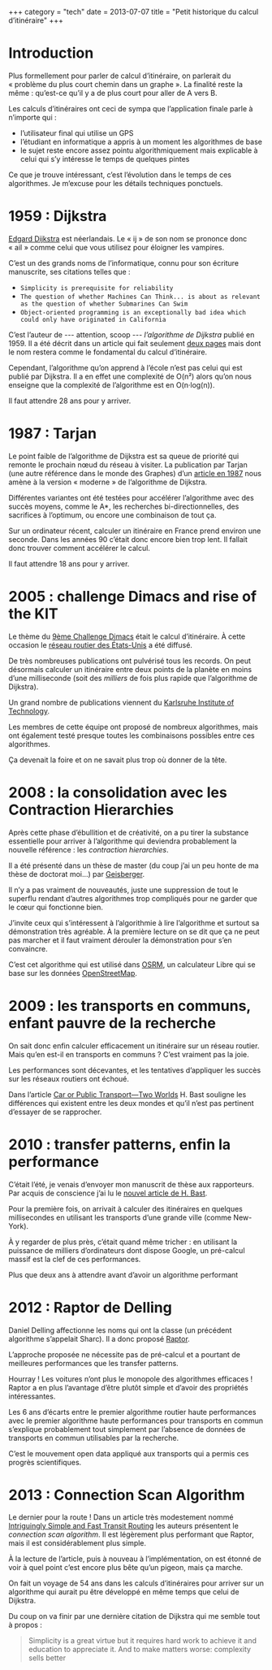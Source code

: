 +++
category = "tech"
date = 2013-07-07
title = "Petit historique du calcul d’itinéraire"
+++

# Introduction

Plus formellement pour parler de calcul d’itinéraire, on parlerait du
« problème du plus court chemin dans un graphe ». La finalité reste la
même : qu’est-ce qu’il y a de plus court pour aller de A vers B.

Les calculs d’itinéraires ont ceci de sympa que l’application finale
parle à n’importe qui :

-   l’utilisateur final qui utilise un GPS
-   l’étudiant en informatique a appris à un moment les algorithmes de
    base
-   le sujet reste encore assez pointu algorithmiquement mais explicable
    à celui qui s’y intéresse le temps de quelques pintes

Ce que je trouve intéressant, c’est l’évolution dans le temps de ces
algorithmes. Je m’excuse pour les détails techniques ponctuels.

# 1959 : Dijkstra

[Edgard Dijkstra](https://en.wikipedia.org/wiki/Edsger_W._Dijkstra) est
néerlandais. Le « ij » de son nom se prononce donc « ail » comme celui
que vous utilisez pour éloigner les vampires.

C’est un des grands noms de l’informatique, connu pour son écriture
manuscrite, ses citations telles que :

-   `Simplicity is prerequisite for reliability`
-   `The question of whether Machines Can Think... is about as relevant as the question of whether Submarines Can Swim`
-   `Object-oriented programming is an exceptionally bad idea which could only have originated in California`

C’est l’auteur de --- attention, scoop --- *l’algorithme de Dijkstra*
publié en 1959. Il a été décrit dans un article qui fait seulement [deux
pages](http://www-m3.ma.tum.de/foswiki/pub/MN0506/WebHome/dijkstra.pdf)
mais dont le nom restera comme le fondamental du calcul d’itinéraire.

Cependant, l’algorithme qu’on apprend à l’école n’est pas celui qui est
publié par Dijkstra. Il a en effet une complexité de O(n²) alors qu’on
nous enseigne que la complexité de l’algorithme est en O(n·log(n)).

Il faut attendre 28 ans pour y arriver.

# 1987 : Tarjan

Le point faible de l’algorithme de Dijkstra est sa queue de priorité qui
remonte le prochain nœud du réseau à visiter. La publication par Tarjan
(une autre référence dans le monde des Graphes) d’un [article en
1987](http://www.cs.princeton.edu/courses/archive/fall03/cs528/handouts/fibonacci%20heaps.pdf)
nous amène à la version « moderne » de l’algorithme de Dijkstra.

Différentes variantes ont été testées pour accélérer l’algorithme avec
des succès moyens, comme le A*, les recherches bi-directionnelles, des
sacrifices à l’optimum, ou encore une combinaison de tout ça.

Sur un ordinateur récent, calculer un itinéraire en France prend environ
une seconde. Dans les années 90 c’était donc encore bien trop lent. Il
fallait donc trouver comment accélérer le calcul.

Il faut attendre 18 ans pour y arriver.

# 2005 : challenge Dimacs and rise of the KIT

Le thème du [9ème Challenge
Dimacs](http://www.dis.uniroma1.it/challenge9/format.shtml) était le
calcul d’itinéraire. À cette occasion le [réseau routier des
États-Unis](http://www.dis.uniroma1.it/challenge9/download.shtml) a été
diffusé.

De très nombreuses publications ont pulvérisé tous les records. On peut
désormais calculer un itinéraire entre deux points de la planète en
moins d’une milliseconde (soit des *milliers* de fois plus rapide que
l’algorithme de Dijkstra).

Un grand nombre de publications viennent du [Karlsruhe Institute of
Technology](http://i11www.iti.uni-karlsruhe.de/en/projects/route_planning/index).

Les membres de cette équipe ont proposé de nombreux algorithmes, mais
ont également testé presque toutes les combinaisons possibles entre ces
algorithmes.

Ça devenait la foire et on ne savait plus trop où donner de la tête.

# 2008 : la consolidation avec les Contraction Hierarchies

Après cette phase d’ébullition et de créativité, on a pu tirer la
substance essentielle pour arriver à l’algorithme qui deviendra
probablement la nouvelle référence : les *contraction hierarchies*.

Il a été présenté dans un thèse de master (du coup j’ai un peu honte de
ma thèse de doctorat moi...) par
[Geisberger](http://algo2.iti.kit.edu/documents/routeplanning/geisberger_dipl.pdf).

Il n’y a pas vraiment de nouveautés, juste une suppression de tout le
superflu rendant d’autres algorithmes trop compliqués pour ne garder que
le cœur qui fonctionne bien.

J’invite ceux qui s’intéressent à l’algorithmie à lire l’algorithme et
surtout sa démonstration très agréable. À la première lecture on se dit
que ça ne peut pas marcher et il faut vraiment dérouler la démonstration
pour s’en convaincre.

C’est cet algorithme qui est utilisé dans
[OSRM](http://map.project-osrm.org/), un calculateur Libre qui se base
sur les données [OpenStreetMap](http://www.openstreetmap.org).

# 2009 : les transports en communs, enfant pauvre de la recherche

On sait donc enfin calculer efficacement un itinéraire sur un réseau
routier. Mais qu’en est-il en transports en communs ? C’est vraiment pas
la joie.

Les performances sont décevantes, et les tentatives d’appliquer les
succès sur les réseaux routiers ont échoué.

Dans l’article [Car or Public Transport—Two
Worlds](http://link.springer.com/chapter/10.1007/978-3-642-03456-5_24)
H. Bast souligne les différences qui existent entre les deux mondes et
qu’il n’est pas pertinent d’essayer de se rapprocher.

# 2010 : transfer patterns, enfin la performance

C’était l’été, je venais d’envoyer mon manuscrit de thèse aux
rapporteurs. Par acquis de conscience j’ai lu le [nouvel article de H.
Bast](http://ad.informatik.uni-freiburg.de/files/transferpatterns.pdf).

Pour la première fois, on arrivait à calculer des itinéraires en
quelques millisecondes en utilisant les transports d’une grande ville
(comme New-York).

À y regarder de plus près, c’était quand même tricher : en utilisant la
puissance de milliers d’ordinateurs dont dispose Google, un pré-calcul
massif est la clef de ces performances.

Plus que deux ans à attendre avant d’avoir un algorithme performant

2012 : Raptor de Delling
========================

Daniel Delling affectionne les noms qui ont la classe (un précédent
algorithme s’appelait Sharc). Il a donc proposé
[Raptor](http://research.microsoft.com/apps/pubs/default.aspx?id=156567).

L’approche proposée ne nécessite pas de pré-calcul et a pourtant de
meilleures performances que les transfer patterns.

Hourray ! Les voitures n’ont plus le monopole des algorithmes efficaces
! Raptor a en plus l’avantage d’être plutôt simple et d’avoir des
propriétés intéressantes.

Les 6 ans d’écarts entre le premier algorithme routier haute
performances avec le premier algorithme haute performances pour
transports en commun s’explique probablement tout simplement par
l’absence de données de transports en commun utilisables par la
recherche.

C’est le mouvement open data appliqué aux transports qui a permis ces
progrès scientifiques.

2013 : Connection Scan Algorithm
================================

Le dernier pour la route ! Dans un article très modestement nommé
[Intriguingly Simple and Fast Transit
Routing](http://link.springer.com/chapter/10.1007%2F978-3-642-38527-8_6)
les auteurs présentent le *connection scan algorithm*. Il est légèrement
plus performant que Raptor, mais il est considérablement plus simple.

À la lecture de l’article, puis à nouveau à l’implémentation, on est
étonné de voir à quel point c’est encore plus bête qu’un pigeon, mais ça
marche.

On fait un voyage de 54 ans dans les calculs d’itinéraires pour arriver
sur un algorithme qui aurait pu être développé en même temps que celui
de Dijkstra.

Du coup on va finir par une dernière citation de Dijkstra qui me semble
tout à propos :

> Simplicity is a great virtue but it requires hard work to achieve it and education to appreciate it. And to make matters worse: complexity sells better
